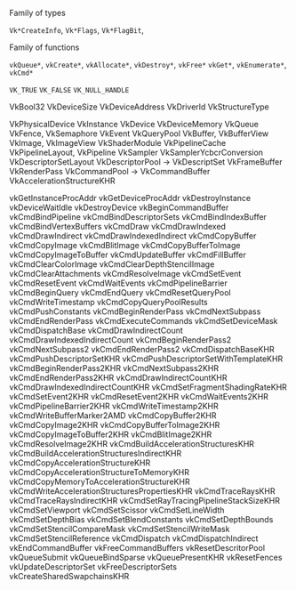 Family of types

`Vk*CreateInfo`, `Vk*Flags`, `Vk*FlagBit`,

Family of functions

`vkQueue*`, `vkCreate*`, `vkAllocate*`, `vkDestroy*`, `vkFree*`
`vkGet*`, `vkEnumerate*`, `vkCmd*`

`VK_TRUE`
`VK_FALSE`
`VK_NULL_HANDLE`

VkBool32
VkDeviceSize
VkDeviceAddress
VkDriverId
VkStructureType

VkPhysicalDevice
VkInstance
VkDevice
  VkDeviceMemory
  VkQueue
  VkFence, VkSemaphore
  VkEvent
  VkQueryPool
  VkBuffer, VkBufferView
  VkImage, VkImageView
  VkShaderModule
  VkPipelineCache
  VkPipelineLayout, VkPipeline
  VkSampler
  VkSamplerYcbcrConversion
  VkDescriptorSetLayout
  VkDescriptorPool -> VkDescriptSet
  VkFrameBuffer
  VkRenderPass
  VkCommandPool -> VkCommandBuffer
  VkAccelerationStructureKHR

vkGetInstanceProcAddr
vkGetDeviceProcAddr
vkDestroyInstance
vkDeviceWaitIdle
vkDestroyDevice
vkBeginCommandBuffer
vkCmdBindPipeline
vkCmdBindDescriptorSets
vkCmdBindIndexBuffer
vkCmdBindVertexBuffers
vkCmdDraw
vkCmdDrawIndexed
vkCmdDrawIndirect
vkCmdDrawIndexedIndirect
vkCmdCopyBuffer
vkCmdCopyImage
vkCmdBlitImage
vkCmdCopyBufferToImage
vkCmdCopyImageToBuffer
vkCmdUpdateBuffer
vkCmdFillBuffer
vkCmdClearColorImage
vkCmdClearDepthStencilImage
vkCmdClearAttachments
vkCmdResolveImage
vkCmdSetEvent
vkCmdResetEvent
vkCmdWaitEvents
vkCmdPipelineBarrier
vkCmdBeginQuery
vkCmdEndQuery
vkCmdResetQueryPool
vkCmdWriteTimestamp
vkCmdCopyQueryPoolResults
vkCmdPushConstants
vkCmdBeginRenderPass
vkCmdNextSubpass
vkCmdEndRenderPass
vkCmdExecuteCommands
vkCmdSetDeviceMask
vkCmdDispatchBase
vkCmdDrawIndirectCount
vkCmdDrawIndexedIndirectCount
vkCmdBeginRenderPass2
vkCmdNextSubpass2
vkCmdEndRenderPass2
vkCmdDispatchBaseKHR
vkCmdPushDescriptorSetKHR
vkCmdPushDescriptorSetWithTemplateKHR
vkCmdBeginRenderPass2KHR
vkCmdNextSubpass2KHR
vkCmdEndRenderPass2KHR
vkCmdDrawIndirectCountKHR
vkCmdDrawIndexedIndirectCountKHR
vkCmdSetFragmentShadingRateKHR
vkCmdSetEvent2KHR
vkCmdResetEvent2KHR
vkCmdWaitEvents2KHR
vkCmdPipelineBarrier2KHR
vkCmdWriteTimestamp2KHR
vkCmdWriteBufferMarker2AMD
vkCmdCopyBuffer2KHR
vkCmdCopyImage2KHR
vkCmdCopyBufferToImage2KHR
vkCmdCopyImageToBuffer2KHR
vkCmdBlitImage2KHR
vkCmdResolveImage2KHR
vkCmdBuildAccelerationStructuresKHR
vkCmdBuildAccelerationStructuresIndirectKHR
vkCmdCopyAccelerationStructureKHR
vkCmdCopyAccelerationStructureToMemoryKHR
vkCmdCopyMemoryToAccelerationStructureKHR
vkCmdWriteAccelerationStructuresPropertiesKHR
vkCmdTraceRaysKHR
vkCmdTraceRaysIndirectKHR
vkCmdSetRayTracingPipelineStackSizeKHR
vkCmdSetViewport
vkCmdSetScissor
vkCmdSetLineWidth
vkCmdSetDepthBias
vkCmdSetBlendConstants
vkCmdSetDepthBounds
vkCmdSetStencilCompareMask
vkCmdSetStencilWriteMask
vkCmdSetStencilReference
vkCmdDispatch
vkCmdDispatchIndirect
vkEndCommandBuffer
vkFreeCommandBuffers
vkResetDescritorPool
vkQueueSubmit
vkQueueBindSparse
vkQueuePresentKHR
vkResetFences
vkUpdateDescriptorSet
vkFreeDescriptorSets
vkCreateSharedSwapchainsKHR
